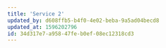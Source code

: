 ```yaml
---
title: 'Service 2'
updated_by: d608ffb5-b4f0-4e02-beba-9a5ad04becd8
updated_at: 1596202796
id: 34d317e7-a958-47fe-b0ef-08ec12318cd3
---
```

